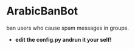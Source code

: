 # ArabicBanBot
ban users who cause spam messages in groups.

- **edit the config.py andrun it your self!**
